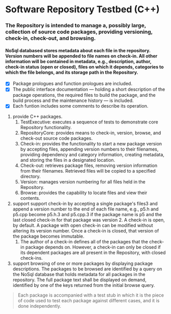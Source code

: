 # Software Repository Testbed (C++)
### The Repository is intended to manage a, possibly large, collection of source code packages, providing versioning, check-in, check-out, and browsing.

#### NoSql databased stores metadata about each file in the repository. Version numbers will be appended to file names on check-in. All other information will be contained in metadata, e.g., description, author, check-in status (open or closed), files on which it depends, categories to which the file belongs, and its storage path in the Repository.
- [x] Package prologues and function prologues are included.
- [x] The public interface documentation — holding a short description of the package operations, the required files to build the package, and the build process and the maintenance history — is included.
- [x] Each funtion includes some comments to describe its operation.

1. provide C++ packages.
   1. TestExecutive: executes a sequence of tests to demonstrate core Repository functionality.
   1. RepositoryCore: provides means to check-in, version, browse, and check-out source code packages.
   1. Check-in: provides the functionality to start a new package version by accepting files, appending version numbers to their filenames, providing dependency and category information, creating metadata, and storing the files in a designated location.
   1. Check-out: retrieves package files, removing version information from their filenames. Retrieved files will be copied to a specified directory.
   1. Version: manages version numbering for all files held in the Repository.
   1. Browse: provides the capability to locate files and view their contents.
1. support support check-in by accepting a single package's files3 and append a version number to the end of each file name, e.g., p5.h and p5.cpp become p5.h.3 and p5.cpp.3 if the package name is p5 and the last closed check-in for that package was version 2. A check-in is open, by default. A package with open check-in can be modified without altering its version number. Once a check-in is closed, that version of the package becomes immutable.
   1. The author of a check-in defines all of the packages that the check-in package depends on. However, a check-in can only be closed if its dependent packages are all present in the Repository, with closed check-ins.
1. support browsing of one or more packages by displaying package descriptions. The packages to be browsed are identified by a query on the NoSql database that holds metadata for all packages in the repository. The full package text shall be displayed on demand, identified by one of the keys returned from the initial browse query.

> Each package is accompanied with a test stub in which it is the piece of code used to test each package against different cases, and it is done independently.

